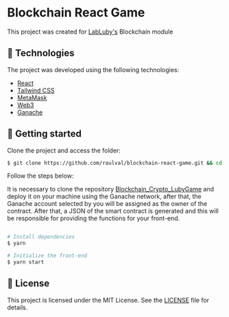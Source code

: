 # Blockchain React Game

This project was created for [LabLuby's](https://luby.com.br/labluby/) Blockchain module

## 🧪 Technologies

The project was developed using the following technologies:

- [React](https://reactjs.org)
- [Tailwind CSS](https://tailwindcss.com/)
- [MetaMask](https://metamask.io/)
- [Web3](https://github.com/web3/web3.js)
- [Ganache](https://trufflesuite.com/ganache/)

## 🚀 Getting started

Clone the project and access the folder:

```bash
$ git clone https://github.com/raulval/blockchain-react-game.git && cd blockchain-react-game
```

Follow the steps below:

It is necessary to clone the repository [Blockchain_Crypto_LubyGame](https://github.com/aristotelesFerreira/Blockchain_Crypto_LubyGame) and deploy it on your machine using the Ganache network, after that, the Ganache account selected by you will be assigned as the owner of the contract. After that, a JSON of the smart contract is generated and this will be responsible for providing the functions for your front-end.


```bash

# Install dependencies
$ yarn

# Initialize the front-end
$ yarn start

```

## 📝 License

This project is licensed under the MIT License. See the [LICENSE](LICENSE.md) file for details.
